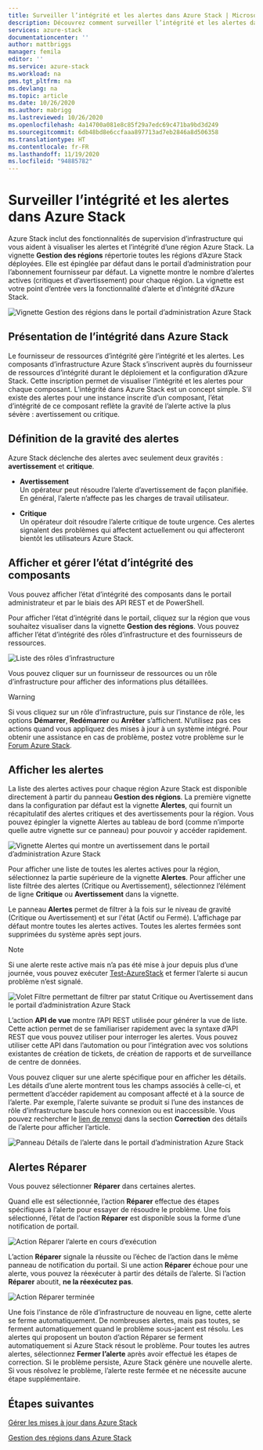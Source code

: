 ```yaml
---
title: Surveiller l’intégrité et les alertes dans Azure Stack | Microsoft Docs
description: Découvrez comment surveiller l’intégrité et les alertes dans Azure Stack.
services: azure-stack
documentationcenter: ''
author: mattbriggs
manager: femila
editor: ''
ms.service: azure-stack
ms.workload: na
pms.tgt_pltfrm: na
ms.devlang: na
ms.topic: article
ms.date: 10/26/2020
ms.author: mabrigg
ms.lastreviewed: 10/26/2020
ms.openlocfilehash: 4a14700a081e8c85f29a7edc69c471ba9bd3d249
ms.sourcegitcommit: 6db48bd8e6ccfaaa897713ad7eb2846a8d506358
ms.translationtype: HT
ms.contentlocale: fr-FR
ms.lasthandoff: 11/19/2020
ms.locfileid: "94885782"
---
```

# <a name="monitor-health-and-alerts-in-azure-stack"></a>Surveiller l’intégrité et les alertes dans Azure Stack

Azure Stack inclut des fonctionnalités de supervision d’infrastructure qui vous aident à visualiser les alertes et l’intégrité d’une région Azure Stack. La vignette **Gestion des régions** répertorie toutes les régions d’Azure Stack déployées. Elle est épinglée par défaut dans le portail d’administration pour l’abonnement fournisseur par défaut. La vignette montre le nombre d’alertes actives (critiques et d’avertissement) pour chaque région. La vignette est votre point d’entrée vers la fonctionnalité d’alerte et d’intégrité d’Azure Stack.

![Vignette Gestion des régions dans le portail d’administration Azure Stack](media/azure-stack-monitor-health/region-management.png)

## <a name="understand-health-in-azure-stack"></a>Présentation de l’intégrité dans Azure Stack

Le fournisseur de ressources d’intégrité gère l’intégrité et les alertes. Les composants d’infrastructure Azure Stack s’inscrivent auprès du fournisseur de ressources d’intégrité durant le déploiement et la configuration d’Azure Stack. Cette inscription permet de visualiser l’intégrité et les alertes pour chaque composant. L’intégrité dans Azure Stack est un concept simple. S’il existe des alertes pour une instance inscrite d’un composant, l’état d’intégrité de ce composant reflète la gravité de l’alerte active la plus sévère : avertissement ou critique.

## <a name="alert-severity-definition"></a>Définition de la gravité des alertes

Azure Stack déclenche des alertes avec seulement deux gravités : **avertissement** et **critique**.

- **Avertissement**  
  Un opérateur peut résoudre l’alerte d’avertissement de façon planifiée. En général, l’alerte n’affecte pas les charges de travail utilisateur.

- **Critique**  
  Un opérateur doit résoudre l’alerte critique de toute urgence. Ces alertes signalent des problèmes qui affectent actuellement ou qui affecteront bientôt les utilisateurs Azure Stack.


## <a name="view-and-manage-component-health-state"></a>Afficher et gérer l’état d’intégrité des composants

Vous pouvez afficher l’état d’intégrité des composants dans le portail administrateur et par le biais des API REST et de PowerShell.

Pour afficher l’état d’intégrité dans le portail, cliquez sur la région que vous souhaitez visualiser dans la vignette **Gestion des régions**. Vous pouvez afficher l’état d’intégrité des rôles d’infrastructure et des fournisseurs de ressources.

![Liste des rôles d’infrastructure](media/azure-stack-monitor-health/roles.png)

Vous pouvez cliquer sur un fournisseur de ressources ou un rôle d’infrastructure pour afficher des informations plus détaillées.

> [!WARNING]  
> Si vous cliquez sur un rôle d’infrastructure, puis sur l’instance de rôle, les options **Démarrer**, **Redémarrer** ou **Arrêter** s’affichent. N’utilisez pas ces actions quand vous appliquez des mises à jour à un système intégré. <!-- TZLASDKFIXAlso, do **not** use these options in an Azure Stack Development Kit (ASDK) environment. These options are only designed for an integrated systems environment, where there's more than one role instance per infrastructure role. Restarting a role instance (especially AzS-Xrp01) in the ASDK causes system instability.--> Pour obtenir une assistance en cas de problème, postez votre problème sur le [Forum Azure Stack](https://aka.ms/azurestackforum).
>

## <a name="view-alerts"></a>Afficher les alertes

La liste des alertes actives pour chaque région Azure Stack est disponible directement à partir du panneau **Gestion des régions**. La première vignette dans la configuration par défaut est la vignette **Alertes**, qui fournit un récapitulatif des alertes critiques et des avertissements pour la région. Vous pouvez épingler la vignette Alertes au tableau de bord (comme n’importe quelle autre vignette sur ce panneau) pour pouvoir y accéder rapidement.

![Vignette Alertes qui montre un avertissement dans le portail d’administration Azure Stack](media/azure-stack-monitor-health/alerts.png)

 Pour afficher une liste de toutes les alertes actives pour la région, sélectionnez la partie supérieure de la vignette **Alertes**. Pour afficher une liste filtrée des alertes (Critique ou Avertissement), sélectionnez l’élément de ligne **Critique** ou **Avertissement** dans la vignette.

Le panneau **Alertes** permet de filtrer à la fois sur le niveau de gravité (Critique ou Avertissement) et sur l'état (Actif ou Fermé). L’affichage par défaut montre toutes les alertes actives. Toutes les alertes fermées sont supprimées du système après sept jours.

>[!Note]
>Si une alerte reste active mais n’a pas été mise à jour depuis plus d’une journée, vous pouvez exécuter [Test-AzureStack](../../operator/azure-stack-diagnostic-test.md) et fermer l’alerte si aucun problème n’est signalé.

![Volet Filtre permettant de filtrer par statut Critique ou Avertissement dans le portail d’administration Azure Stack](media/azure-stack-monitor-health/alert-view.png)

L’action **API de vue** montre l’API REST utilisée pour générer la vue de liste. Cette action permet de se familiariser rapidement avec la syntaxe d’API REST que vous pouvez utiliser pour interroger les alertes. Vous pouvez utiliser cette API dans l’automation ou pour l’intégration avec vos solutions existantes de création de tickets, de création de rapports et de surveillance de centre de données.

Vous pouvez cliquer sur une alerte spécifique pour en afficher les détails. Les détails d’une alerte montrent tous les champs associés à celle-ci, et permettent d’accéder rapidement au composant affecté et à la source de l’alerte. Par exemple, l’alerte suivante se produit si l’une des instances de rôle d’infrastructure bascule hors connexion ou est inaccessible. Vous pouvez rechercher le [lien de renvoi](aks-refer-table-tzl.md) dans la section **Correction** des détails de l’alerte pour afficher l’article.

![Panneau Détails de l’alerte dans le portail d’administration Azure Stack](media/azure-stack-monitor-health/alert-detail.png)

## <a name="repair-alerts"></a>Alertes Réparer

Vous pouvez sélectionner **Réparer** dans certaines alertes.

Quand elle est sélectionnée, l’action **Réparer** effectue des étapes spécifiques à l’alerte pour essayer de résoudre le problème. Une fois sélectionné, l’état de l’action **Réparer** est disponible sous la forme d’une notification de portail.

![Action Réparer l’alerte en cours d’exécution](media/azure-stack-monitor-health/repair-in-progress.png)

L’action **Réparer** signale la réussite ou l’échec de l’action dans le même panneau de notification du portail.  Si une action **Réparer** échoue pour une alerte, vous pouvez la réexécuter à partir des détails de l’alerte. Si l’action **Réparer** aboutit, **ne la réexécutez pas**.

![Action Réparer terminée](media/azure-stack-monitor-health/repair-completed.png)

Une fois l’instance de rôle d’infrastructure de nouveau en ligne, cette alerte se ferme automatiquement. De nombreuses alertes, mais pas toutes, se ferment automatiquement quand le problème sous-jacent est résolu. Les alertes qui proposent un bouton d’action Réparer se ferment automatiquement si Azure Stack résout le problème. Pour toutes les autres alertes, sélectionnez **Fermer l’alerte** après avoir effectué les étapes de correction. Si le problème persiste, Azure Stack génère une nouvelle alerte. Si vous résolvez le problème, l’alerte reste fermée et ne nécessite aucune étape supplémentaire.

## <a name="next-steps"></a>Étapes suivantes

[Gérer les mises à jour dans Azure Stack](../../operator/azure-stack-updates.md)

[Gestion des régions dans Azure Stack](../../operator/azure-stack-region-management.md)

